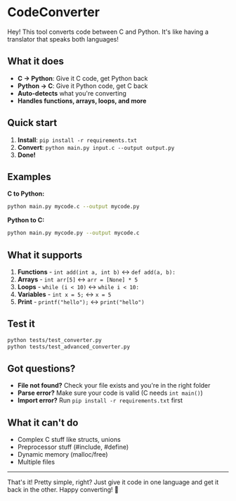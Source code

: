 # CodeConverter

Hey! This tool converts code between C and Python. It's like having a translator that speaks both languages!

## What it does

- **C → Python**: Give it C code, get Python back
- **Python → C**: Give it Python code, get C back  
- **Auto-detects** what you're converting
- **Handles functions, arrays, loops, and more**

## Quick start

1. **Install**: `pip install -r requirements.txt`
2. **Convert**: `python main.py input.c --output output.py`
3. **Done!** 

## Examples

**C to Python:**
```bash
python main.py mycode.c --output mycode.py
```

**Python to C:**
```bash
python main.py mycode.py --output mycode.c
```

## What it supports

1) **Functions** - `int add(int a, int b)` ↔ `def add(a, b):`  
2) **Arrays** - `int arr[5]` ↔ `arr = [None] * 5`  
3) **Loops** - `while (i < 10)` ↔ `while i < 10:`  
4) **Variables** - `int x = 5;` ↔ `x = 5`  
5) **Print** - `printf("hello");` ↔ `print("hello")`

## Test it

```bash
python tests/test_converter.py
python tests/test_advanced_converter.py
```

## Got questions?

- **File not found?** Check your file exists and you're in the right folder
- **Parse error?** Make sure your code is valid (C needs `int main()`)
- **Import error?** Run `pip install -r requirements.txt` first

## What it can't do

- Complex C stuff like structs, unions
- Preprocessor stuff (#include, #define)  
- Dynamic memory (malloc/free)
- Multiple files

---

That's it! Pretty simple, right? Just give it code in one language and get it back in the other. Happy converting! 🚀 
